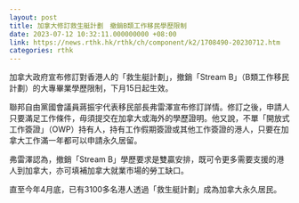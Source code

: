 ```yaml
---
layout: post
title: 加拿大修訂救生艇計劃　撤銷B類工作移民學歷限制
date: 2023-07-12 10:32:11.000000000 +08:00
link: https://news.rthk.hk/rthk/ch/component/k2/1708490-20230712.htm
categories: rthk
---
```


加拿大政府宣布修訂對香港人的「救生艇計劃」，撤銷「Stream B」（B類工作移民計劃）的大專畢業學歷限制，下月15日起生效。

聯邦自由黨國會議員蔣振宇代表移民部長弗雷澤宣布修訂詳情。修訂之後，申請人只要滿足工作條件，毋須提交在加拿大或海外的學歷證明。他又說，不單「開放式工作簽證」（OWP）持有人，持有工作假期簽證或其他工作簽證的港人，只要在加拿大工作滿一年都可以申請永久居留。

弗雷澤認為，撤銷「Stream B」學歷要求是雙贏安排，既可令更多需要支援的港人到加拿大，亦可填補加拿大就業市場的勞工缺口。

直至今年4月底，已有3100多名港人透過「救生艇計劃」成為加拿大永久居民。
